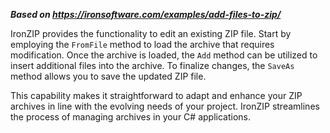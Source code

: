 ***Based on <https://ironsoftware.com/examples/add-files-to-zip/>***

IronZIP provides the functionality to edit an existing ZIP file. Start by employing the `FromFile` method to load the archive that requires modification. Once the archive is loaded, the `Add` method can be utilized to insert additional files into the archive. To finalize changes, the `SaveAs` method allows you to save the updated ZIP file.

This capability makes it straightforward to adapt and enhance your ZIP archives in line with the evolving needs of your project. IronZIP streamlines the process of managing archives in your C# applications.